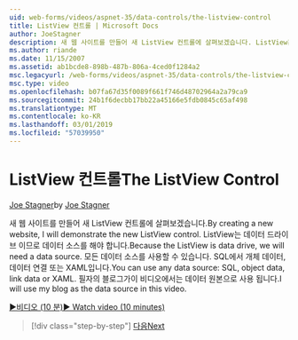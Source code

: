 ```yaml
---
uid: web-forms/videos/aspnet-35/data-controls/the-listview-control
title: ListView 컨트롤 | Microsoft Docs
author: JoeStagner
description: 새 웹 사이트를 만들어 새 ListView 컨트롤에 살펴보겠습니다. ListView는 데이터 드라이브 이므로 데이터 소스를 해야 합니다. 모든 데이터를 사용 하는 중...
ms.author: riande
ms.date: 11/15/2007
ms.assetid: ab1bcde8-898b-487b-806a-4ced0f1284a2
msc.legacyurl: /web-forms/videos/aspnet-35/data-controls/the-listview-control
msc.type: video
ms.openlocfilehash: b07fa67d35f0089f661f746d48702964a2a79ca9
ms.sourcegitcommit: 24b1f6decbb17bb22a45166e5fdb0845c65af498
ms.translationtype: MT
ms.contentlocale: ko-KR
ms.lasthandoff: 03/01/2019
ms.locfileid: "57039950"
---
```

<a name="the-listview-control"></a><span data-ttu-id="2386d-105">ListView 컨트롤</span><span class="sxs-lookup"><span data-stu-id="2386d-105">The ListView Control</span></span>
====================
<span data-ttu-id="2386d-106">[Joe Stagner](https://github.com/JoeStagner)</span><span class="sxs-lookup"><span data-stu-id="2386d-106">by [Joe Stagner](https://github.com/JoeStagner)</span></span>

<span data-ttu-id="2386d-107">새 웹 사이트를 만들어 새 ListView 컨트롤에 살펴보겠습니다.</span><span class="sxs-lookup"><span data-stu-id="2386d-107">By creating a new website, I will demonstrate the new ListView control.</span></span> <span data-ttu-id="2386d-108">ListView는 데이터 드라이브 이므로 데이터 소스를 해야 합니다.</span><span class="sxs-lookup"><span data-stu-id="2386d-108">Because the ListView is data drive, we will need a data source.</span></span> <span data-ttu-id="2386d-109">모든 데이터 소스를 사용할 수 있습니다. SQL에서 개체 데이터, 데이터 연결 또는 XAML입니다.</span><span class="sxs-lookup"><span data-stu-id="2386d-109">You can use any data source: SQL, object data, link data or XAML.</span></span> <span data-ttu-id="2386d-110">필자의 블로그가이 비디오에서는 데이터 원본으로 사용 됩니다.</span><span class="sxs-lookup"><span data-stu-id="2386d-110">I will use my blog as the data source in this video.</span></span>

[<span data-ttu-id="2386d-111">&#9654;비디오 (10 분)</span><span class="sxs-lookup"><span data-stu-id="2386d-111">&#9654; Watch video (10 minutes)</span></span>](https://channel9.msdn.com/Blogs/ASP-NET-Site-Videos/the-listview-control)

> [!div class="step-by-step"]
> [<span data-ttu-id="2386d-112">다음</span><span class="sxs-lookup"><span data-stu-id="2386d-112">Next</span></span>](the-datapager-control.md)
